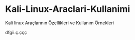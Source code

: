 # Kali-Linux-Araclari-Kullanimi
Kali linux Araçlarının Özellikleri ve Kullanım Örnekleri


dfgii.ç.ççç
